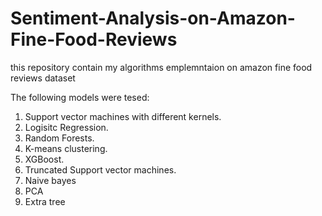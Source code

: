 # Sentiment-Analysis-on-Amazon-Fine-Food-Reviews

this repository contain my algorithms emplemntaion on amazon fine food reviews dataset

The following models were tesed:
1. Support vector machines with different kernels.
2. Logisitc Regression.
3. Random Forests.
4. K-means clustering.
5. XGBoost.
6. Truncated Support vector machines.
7. Naive bayes
8. PCA
9. Extra tree
